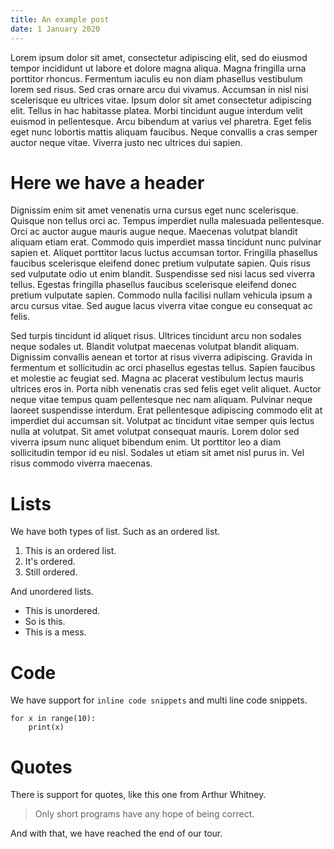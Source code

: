 ```yaml
---
title: An example post
date: 1 January 2020
---
```


Lorem ipsum dolor sit amet, consectetur adipiscing elit, sed do eiusmod tempor incididunt ut labore et dolore magna aliqua. Magna fringilla urna porttitor rhoncus. Fermentum iaculis eu non diam phasellus vestibulum lorem sed risus. Sed cras ornare arcu dui vivamus. Accumsan in nisl nisi scelerisque eu ultrices vitae. Ipsum dolor sit amet consectetur adipiscing elit. Tellus in hac habitasse platea. Morbi tincidunt augue interdum velit euismod in pellentesque. Arcu bibendum at varius vel pharetra. Eget felis eget nunc lobortis mattis aliquam faucibus. Neque convallis a cras semper auctor neque vitae. Viverra justo nec ultrices dui sapien.

# Here we have a header

Dignissim enim sit amet venenatis urna cursus eget nunc scelerisque. Quisque non tellus orci ac. Tempus imperdiet nulla malesuada pellentesque. Orci ac auctor augue mauris augue neque. Maecenas volutpat blandit aliquam etiam erat. Commodo quis imperdiet massa tincidunt nunc pulvinar sapien et. Aliquet porttitor lacus luctus accumsan tortor. Fringilla phasellus faucibus scelerisque eleifend donec pretium vulputate sapien. Quis risus sed vulputate odio ut enim blandit. Suspendisse sed nisi lacus sed viverra tellus. Egestas fringilla phasellus faucibus scelerisque eleifend donec pretium vulputate sapien. Commodo nulla facilisi nullam vehicula ipsum a arcu cursus vitae. Sed augue lacus viverra vitae congue eu consequat ac felis.

Sed turpis tincidunt id aliquet risus. Ultrices tincidunt arcu non sodales neque sodales ut. Blandit volutpat maecenas volutpat blandit aliquam. Dignissim convallis aenean et tortor at risus viverra adipiscing. Gravida in fermentum et sollicitudin ac orci phasellus egestas tellus. Sapien faucibus et molestie ac feugiat sed. Magna ac placerat vestibulum lectus mauris ultrices eros in. Porta nibh venenatis cras sed felis eget velit aliquet. Auctor neque vitae tempus quam pellentesque nec nam aliquam. Pulvinar neque laoreet suspendisse interdum. Erat pellentesque adipiscing commodo elit at imperdiet dui accumsan sit. Volutpat ac tincidunt vitae semper quis lectus nulla at volutpat. Sit amet volutpat consequat mauris. Lorem dolor sed viverra ipsum nunc aliquet bibendum enim. Ut porttitor leo a diam sollicitudin tempor id eu nisl. Sodales ut etiam sit amet nisl purus in. Vel risus commodo viverra maecenas.

# Lists

We have both types of list. Such as an ordered list.

1. This is an ordered list.
1. It's ordered.
1. Still ordered.

And unordered lists.

- This is unordered.
- So is this.
- This is a mess.

# Code

We have support for `inline code snippets` and multi line code snippets.

```
for x in range(10):
    print(x)
```

# Quotes

There is support for quotes, like this one from Arthur Whitney.

> Only short programs have any hope of being correct.

And with that, we have reached the end of our tour.
